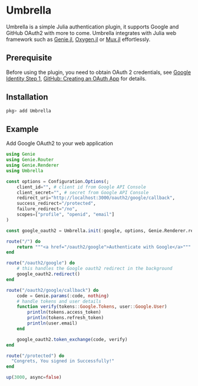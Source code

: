 # Umbrella

Umbrella is a simple Julia authentication plugin, it supports Google and GitHub OAuth2 with more to come. Umbrella integrates with Julia web framework such as [Genie.jl](https://github.com/GenieFramework/Genie.jl), [Oxygen.jl](https://github.com/ndortega/Oxygen.jl) or [Mux.jl](https://github.com/JuliaWeb/Mux.jl) effortlessly.

## Prerequisite
Before using the plugin, you need to obtain OAuth 2 credentials, see [Google Identity Step 1](https://developers.google.com/identity/protocols/oauth2#1.-obtain-oauth-2.0-credentials-from-the-dynamic_data.setvar.console_name-.), [GitHub: Creating an OAuth App](https://docs.github.com/en/developers/apps/building-oauth-apps/creating-an-oauth-app) for details.

## Installation

```julia
pkg> add Umbrella
```

## Example

Add Google OAuth2 to your web application
```julia
using Genie
using Genie.Router
using Genie.Renderer
using Umbrella

const options = Configuration.Options(;
    client_id="", # client id from Google API Console
    client_secret="", # secret from Google API Console
    redirect_uri="http://localhost:3000/oauth2/google/callback",
    success_redirect="/protected",
    failure_redirect="/no",
    scopes=["profile", "openid", "email"]
)

const google_oauth2 = Umbrella.init(:google, options, Genie.Renderer.redirect)

route("/") do
    return """<a href="/oauth2/google">Authenticate with Google</a>"""
end

route("/oauth2/google") do
    # this handles the Google oauth2 redirect in the background
    google_oauth2.redirect()
end

route("/oauth2/google/callback") do
    code = Genie.params(:code, nothing)
    # handle tokens and user details
    function verify(tokens::Google.Tokens, user::Google.User)
        println(tokens.access_token)
        println(tokens.refresh_token)
        println(user.email)
    end

    google_oauth2.token_exchange(code, verify)
end

route("/protected") do
  "Congrets, You signed in Successfully!"
end

up(3000, async=false)
```